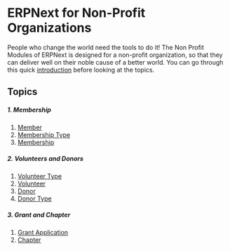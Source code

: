 <!-- add-breadcrumbs -->
# ERPNext for Non-Profit Organizations

People who change the world need the tools to do it! The Non Profit Modules of ERPNext is designed for a non-profit organization, so that they can deliver well on their noble cause of a better world. You can go through this quick [introduction](/docs/v12/user/manual/en/non_profit/introduction) before looking at the topics.

## Topics

##### 1. Membership
1. [Member](/docs/v12/user/manual/en/non_profit/member)
1. [Membership Type](/docs/v12/user/manual/en/non_profit/membership_type)
1. [Membership](/docs/v12/user/manual/en/non_profit/membership)

##### 2. Volunteers and Donors
1. [Volunteer Type](/docs/v12/user/manual/en/non_profit/volunteer_type)
1. [Volunteer](/docs/v12/user/manual/en/non_profit/volunteer)
1. [Donor](/docs/v12/user/manual/en/non_profit/donor)
1. [Donor Type](/docs/v12/user/manual/en/non_profit/donor_type)

##### 3. Grant and Chapter
1. [Grant Application](/docs/v12/user/manual/en/non_profit/grant-application/)
1. [Chapter](/docs/v12/user/manual/en/non_profit/chapter)
